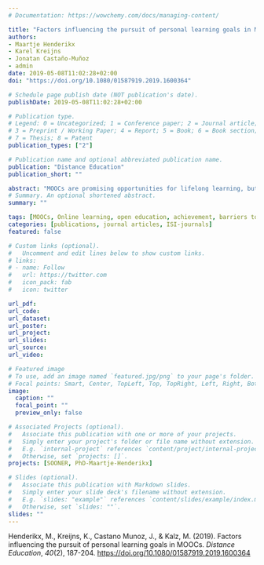 ```yaml
---
# Documentation: https://wowchemy.com/docs/managing-content/

title: "Factors influencing the pursuit of personal learning goals in MOOCs"
authors:
- Maartje Henderikx
- Karel Kreijns
- Jonatan Castaño-Muñoz
- admin
date: 2019-05-08T11:02:28+02:00
doi: "https://doi.org/10.1080/01587919.2019.1600364"

# Schedule page publish date (NOT publication's date).
publishDate: 2019-05-08T11:02:28+02:00

# Publication type.
# Legend: 0 = Uncategorized; 1 = Conference paper; 2 = Journal article;
# 3 = Preprint / Working Paper; 4 = Report; 5 = Book; 6 = Book section;
# 7 = Thesis; 8 = Patent
publication_types: ["2"]

# Publication name and optional abbreviated publication name.
publication: "Distance Education"
publication_short: ""

abstract: "MOOCs are promising opportunities for lifelong learning, but as promising as these learning opportunities seem, many learners do not succeed in pursuing their personal learning goals. Barriers to learning are the main reason for not finishing the intended (parts of the) MOOCs. This study addressed the question whether the factors age, gender, educational level, and online learning experience affect barriers faced while learning in MOOCs. The results show that it is challenging to combine work and family life with lifelong (online) learning activities, especially for learners in their early adulthood and mid-life. However, more experience with online learning positively affects individuals’ ability to cope with these challenges. Also, learners with a lower educational level may experience a lack of knowledge or difficulties with the course content. These findings may serve as input to inform potentially vulnerable learners about these issues and support them in successfully achieving their personal learning goals."
# Summary. An optional shortened abstract.
summary: ""

tags: [MOOCs, Online learning, open education, achievement, barriers to learning]
categories: [publications, journal articles, ISI-journals]
featured: false

# Custom links (optional).
#   Uncomment and edit lines below to show custom links.
# links:
# - name: Follow
#   url: https://twitter.com
#   icon_pack: fab
#   icon: twitter

url_pdf:
url_code:
url_dataset:
url_poster:
url_project:
url_slides:
url_source:
url_video:

# Featured image
# To use, add an image named `featured.jpg/png` to your page's folder. 
# Focal points: Smart, Center, TopLeft, Top, TopRight, Left, Right, BottomLeft, Bottom, BottomRight.
image:
  caption: ""
  focal_point: ""
  preview_only: false

# Associated Projects (optional).
#   Associate this publication with one or more of your projects.
#   Simply enter your project's folder or file name without extension.
#   E.g. `internal-project` references `content/project/internal-project/index.md`.
#   Otherwise, set `projects: []`.
projects: [SOONER, PhD-Maartje-Henderikx]

# Slides (optional).
#   Associate this publication with Markdown slides.
#   Simply enter your slide deck's filename without extension.
#   E.g. `slides: "example"` references `content/slides/example/index.md`.
#   Otherwise, set `slides: ""`.
slides: ""
---
```


Henderikx, M., Kreijns, K., Castano Munoz, J., & Kalz, M. (2019). Factors influencing the pursuit of personal learning goals in MOOCs. *Distance Education*, *40*(2), 187-204. https://doi.org/10.1080/01587919.2019.1600364